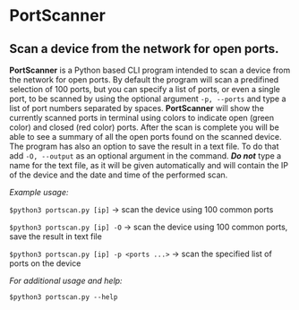 # PortScanner
Scan a device from the network for open ports.
---

**PortScanner** is a Python based CLI program intended to scan a device from the network for open ports. By default the program will scan a predifined selection of 100 ports, but you can specify a list of ports, or even a single port, to be scanned by using the optional argument `-p, --ports` and type a list of port numbers separated by spaces. **PortScanner** will show the currently scanned ports in terminal using colors to indicate open (green color) and closed (red color) ports. After the scan is complete you will be able to see a summary of all the open ports found on the scanned device. The program has also an option to save the result in a text file. To do that add `-O, --output` as an optional argument in the command. ***Do not*** type a name for the text file, as it will be given automatically and will contain the IP of the device and the date and time of the performed scan.

*Example usage:*

`$python3 portscan.py [ip]` -> scan the device using 100 common ports

`$python3 portscan.py [ip] -O` -> scan the device using 100 common ports, save the result in text file

`$python3 portscan.py [ip] -p <ports ...>` -> scan the specified list of ports on the device


*For additional usage and help:*

`$python3 portscan.py --help`

